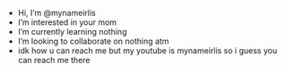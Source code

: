 - Hi, I’m @mynameirlis
- I’m interested in your mom
- I’m currently learning nothing
- I’m looking to collaborate on nothing atm
- idk how u can reach me but my youtube is mynameirlis so i guess you can reach me there

<!---
mynameirlis/mynameirlis is a ✨ special ✨ repository because its `README.md` (this file) appears on your GitHub profile.
You can click the Preview link to take a look at your changes.
--->
